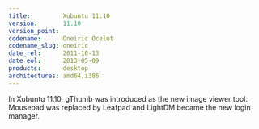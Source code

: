```yaml
---
title:         Xubuntu 11.10
version:       11.10
version_point:
codename:      Oneiric Ocelot
codename_slug: oneiric
date_rel:      2011-10-13
date_eol:      2013-05-09
products:      desktop
architectures: amd64,i386
---
```


In Xubuntu 11.10, gThumb was introduced as the new image viewer tool. Mousepad was replaced by Leafpad and LightDM became the new login manager.
